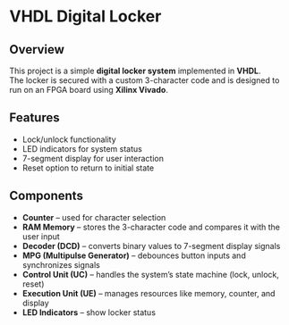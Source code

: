 # VHDL Digital Locker

## Overview
This project is a simple **digital locker system** implemented in **VHDL**.  
The locker is secured with a custom 3-character code and is designed to run on an FPGA board using **Xilinx Vivado**.

## Features
- Lock/unlock functionality  
- LED indicators for system status  
- 7-segment display for user interaction  
- Reset option to return to initial state  

## Components
- **Counter** – used for character selection
- **RAM Memory** – stores the 3-character code and compares it with the user input  
- **Decoder (DCD)** – converts binary values to 7-segment display signals  
- **MPG (Multipulse Generator)** – debounces button inputs and synchronizes signals  
- **Control Unit (UC)** – handles the system’s state machine (lock, unlock, reset)  
- **Execution Unit (UE)** – manages resources like memory, counter, and display  
- **LED Indicators** – show locker status
